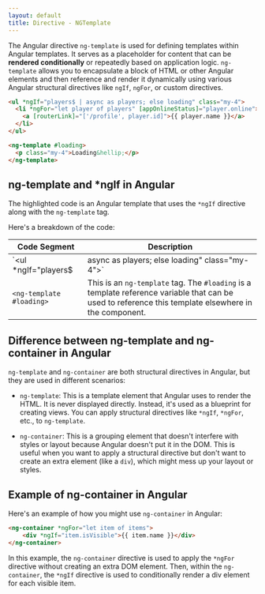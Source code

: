 ```yaml
---
layout: default
title: Directive - NGTemplate
---
```


The Angular directive `ng-template` is used for defining templates within Angular templates. It serves as a placeholder for content that can be **rendered conditionally** or repeatedly based on application logic. `ng-template` allows you to encapsulate a block of HTML or other Angular elements and then reference and render it dynamically using various Angular structural directives like `ngIf`, `ngFor`, or custom directives.

```html
<ul *ngIf="players$ | async as players; else loading" class="my-4">
  <li *ngFor="let player of players" [appOnlineStatus]="player.online">
    <a [routerLink]="['/profile', player.id]">{{ player.name }}</a>
  </li>
</ul>

<ng-template #loading>
  <p class="my-4">Loading&hellip;</p>
</ng-template>
```

## ng-template and *ngIf in Angular

The highlighted code is an Angular template that uses the `*ngIf` directive along with the `ng-template` tag. 

Here's a breakdown of the code:

| Code Segment | Description |
| --- | --- |
| `<ul *ngIf="players$ | async as players; else loading" class="my-4">` | This line uses the `*ngIf` directive to subscribe to the `players$` Observable. If players are present, it assigns them to a local variable `players` and renders the `ul` element. If players are not present, it renders an alternative template `loading`. |
| `<ng-template #loading>` | This is an `ng-template` tag. The `#loading` is a template reference variable that can be used to reference this template elsewhere in the component. |

## Difference between ng-template and ng-container in Angular

`ng-template` and `ng-container` are both structural directives in Angular, but they are used in different scenarios:

- `ng-template`: This is a template element that Angular uses to render the HTML. It is never displayed directly. Instead, it's used as a blueprint for creating views. You can apply structural directives like `*ngIf`, `*ngFor`, etc., to `ng-template`.

- `ng-container`: This is a grouping element that doesn't interfere with styles or layout because Angular doesn't put it in the DOM. This is useful when you want to apply a structural directive but don't want to create an extra element (like a `div`), which might mess up your layout or styles.

## Example of ng-container in Angular

Here's an example of how you might use `ng-container` in Angular:

```html
<ng-container *ngFor="let item of items">
    <div *ngIf="item.isVisible">{{ item.name }}</div>
</ng-container>
```

In this example, the `ng-container` directive is used to apply the `*ngFor` directive without creating an extra DOM element. Then, within the `ng-container`, the `*ngIf` directive is used to conditionally render a div element for each visible item.